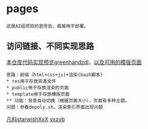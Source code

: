 # pages
    这是AI组项目的宣传处，直接用于部署。
## 访问链接、不同实现思路
[本仓库代码实现预览greenhandzdl](https://s.greenhandzdl.moe)，[以及可用的模版页面](https://s.greenhandzdl.moe/template/pages)
    
```
思路：前端（html+css+js)+渲染(bash脚本)
* res用于存放资源文件
* public用于存放渲染的页面
* template用于存放模版页面
** 功能：背景自动切换（根据页面大小），页面有多种主题。
问题：参看depoly.sh，渲染索引界面出现问题
```
[凡科starwishXxX](http://et30285413-1.jzfkw.net/)
[yxzyb](https://s.greenhandzdl.moe/yxzyb)